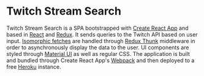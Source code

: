 # Twitch Stream Search
Twitch Stream Search is a SPA bootstrapped with [Create React App](https://github.com/facebookincubator/create-react-app) and based in [React](https://github.com/facebook/react) and [Redux](https://github.com/reactjs/redux). It sends queries to the Twitch API based on user input. [Isomorphic fetches](https://github.com/matthew-andrews/isomorphic-fetch) are handled through [Redux Thunk](https://github.com/matthew-andrews/isomorphic-fetch) middleware in order to asynchronously display the data to the user. UI components are styled through [Material UI](https://github.com/callemall/material-ui) as well as regular CSS. The application is built and bundled through Create React App's [Webpack](https://github.com/webpack/webpack) and then deployed to a free [Heroku](https://www.heroku.com/) instance.
